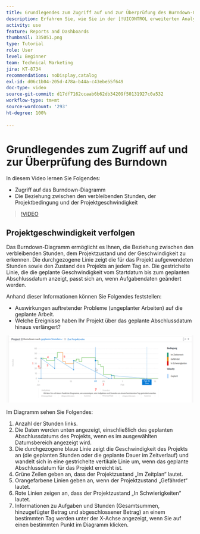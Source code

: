```yaml
---
title: Grundlegendes zum Zugriff auf und zur Überprüfung des Burndown-Charts
description: Erfahren Sie, wie Sie in der [!UICONTROL erweiterten Analyse] auf den Burndown-Chart zugreifen und die Beziehung zwischen verbleibenden Stunden, Projektzustand und Projektgeschwindigkeit verstehen.
activity: use
feature: Reports and Dashboards
thumbnail: 335051.png
type: Tutorial
role: User
level: Beginner
team: Technical Marketing
jira: KT-8734
recommendations: noDisplay,catalog
exl-id: d06c1b04-205d-478a-b44a-c43ebe55f649
doc-type: video
source-git-commit: d17df7162ccaab6b62db34209f50131927c0a532
workflow-type: tm+mt
source-wordcount: '293'
ht-degree: 100%

---
```


# Grundlegendes zum Zugriff auf und zur Überprüfung des Burndown

In diesem Video lernen Sie Folgendes:

* Zugriff auf das Burndown-Diagramm
* Die Beziehung zwischen den verbleibenden Stunden, der Projektbedingung und der Projektgeschwindigkeit

>[!VIDEO](https://video.tv.adobe.com/v/335051/?quality=12&learn=on&enablevpops)

## Projektgeschwindigkeit verfolgen

Das Burndown-Diagramm ermöglicht es Ihnen, die Beziehung zwischen den verbleibenden Stunden, dem Projektzustand und der Geschwindigkeit zu erkennen. Die durchgezogene Linie zeigt die für das Projekt aufgewendeten Stunden sowie den Zustand des Projekts an jedem Tag an. Die gestrichelte Linie, die die geplante Geschwindigkeit vom Startdatum bis zum geplanten Abschlussdatum anzeigt, passt sich an, wenn Aufgabendaten geändert werden.

Anhand dieser Informationen können Sie Folgendes feststellen:

* Auswirkungen auftretender Probleme (ungeplanter Arbeiten) auf die geplante Arbeit.
* Welche Ereignisse haben Ihr Projekt über das geplante Abschlussdatum hinaus verlängert?

![Bild eines Burndown-Diagramms. Die Zahlen in den Bereichen werden in der nachfolgenden Aufzählung erläutert.](assets/section-2-9.png)

Im Diagramm sehen Sie Folgendes:

1. Anzahl der Stunden links.
1. Die Daten werden unten angezeigt, einschließlich des geplanten Abschlussdatums des Projekts, wenn es im ausgewählten Datumsbereich angezeigt wird.
1. Die durchgezogene blaue Linie zeigt die Geschwindigkeit des Projekts an (die geplanten Stunden oder die geplante Dauer im Zeitverlauf) und wandelt sich in eine gestrichelte vertikale Linie um, wenn das geplante Abschlussdatum für das Projekt erreicht ist.
1. Grüne Zeilen geben an, dass der Projektzustand „Im Zeitplan“ lautet.
1. Orangefarbene Linien geben an, wenn der Projektzustand „Gefährdet“ lautet.
1. Rote Linien zeigen an, dass der Projektzustand „In Schwierigkeiten“ lautet.
1. Informationen zu Aufgaben und Stunden (Gesamtsummen, hinzugefügter Betrag und abgeschlossener Betrag) an einem bestimmten Tag werden unter der X-Achse angezeigt, wenn Sie auf einen bestimmten Punkt im Diagramm klicken.
